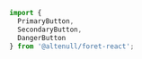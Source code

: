 ```javascript
import {
  PrimaryButton,
  SecondaryButton,
  DangerButton
} from '@altenull/foret-react';
```